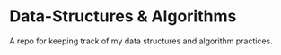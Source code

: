 # Data-Structures & Algorithms

A repo for keeping track of my data structures and algorithm practices.
